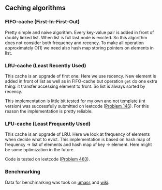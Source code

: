 ## Caching algorithms

### FIFO-cache (First-In-First-Out)

Pretty simple and naive algorithm. Every key-value pair is added in front of
doubly linked list. When list is full last node is evicted. So this algorithm 
does not consider both frequency and recency. To make all operation approximately
O(1) we need also hash map storing pointers on elements in list.

### LRU-cache (Least Recently Used)

This cache is an upgrade of first one. Here we use recency. New element is added
in front of list as well as in FIFO-cache but operation `get` do one extra thing:
it transfer accessing element to front. So list is always sorted by recency.

This implementation is little bit tested for my own and not template (int version)
was successfully submitted on leetcode 
([Problem 146](https://leetcode.com/problems/lru-cache/)). For this reason the 
implementation is pretty reliable.

### LFU-cache (Least Frequently Used)

This cache is an upgrade of LRU. Here we look at frequency of elements when decide
what to evict. This implementation is based on hash map of frequency -> list of elements
and hash map of key -> element. Here might be some optimization in the future.

Code is tested on leetcode ([Problem 460](https://leetcode.com/problems/lfu-cache/)).

### Benchmarking

Data for benchmarking was took on [umass](https://traces.cs.umass.edu/docs/traces/) and
[wiki](https://dumps.wikimedia.org/other/pagecounts-raw/).
